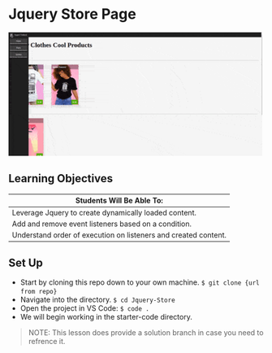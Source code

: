 # Jquery Store Page

<img src="assets/example.gif" width="500px" />

## Learning Objectives

| Students Will Be Able To: |
| --- |
| Leverage Jquery to create dynamically loaded content. |
| Add and remove event listeners based on a condition. |
| Understand order of execution on listeners and created content. |

## Set Up

- Start by cloning this repo down to your own machine. `$ git clone {url from repo}`
- Navigate into the directory. `$ cd Jquery-Store`
- Open the project in VS Code: `$ code .`
- We will begin working in the starter-code directory.

> NOTE: This lesson does provide a solution branch in case you need to refrence it. 